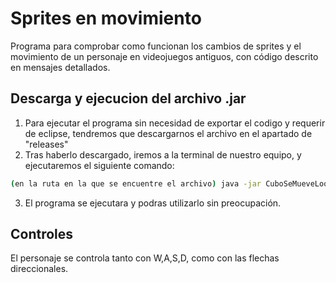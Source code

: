 # Sprites en movimiento
Programa para comprobar como funcionan los cambios de sprites y el movimiento de un personaje en videojuegos antiguos, con código descrito en mensajes detallados.

## Descarga y ejecucion del archivo .jar
1. Para ejecutar el programa sin necesidad de exportar el codigo y requerir de eclipse, tendremos que descargarnos el archivo en el apartado de "releases"
2. Tras haberlo descargado, iremos a la terminal de nuestro equipo, y ejecutaremos el siguiente comando:
```bash
(en la ruta en la que se encuentre el archivo) java -jar CuboSeMueveLoool.jar
```
3. El programa se ejecutara y podras utilizarlo sin preocupación.

## Controles
El personaje se controla tanto con W,A,S,D, como con las flechas direccionales.
